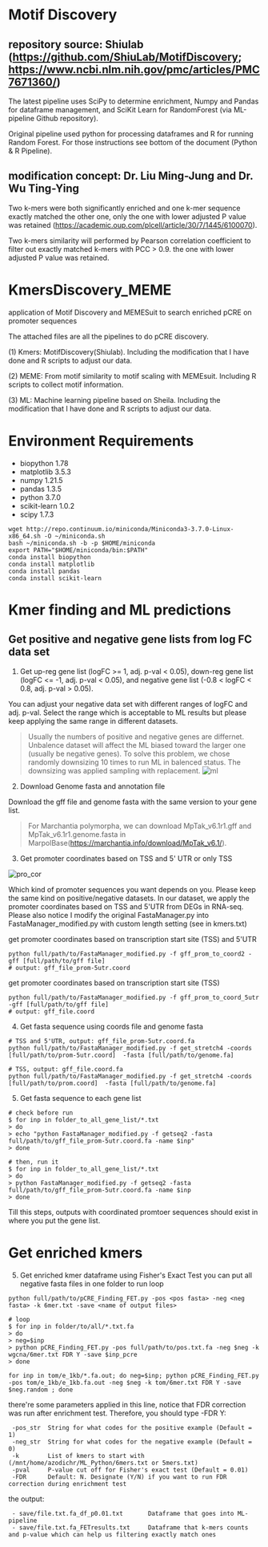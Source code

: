 # Motif Discovery
## repository source: Shiulab (https://github.com/ShiuLab/MotifDiscovery; https://www.ncbi.nlm.nih.gov/pmc/articles/PMC7671360/)
The latest pipeline uses SciPy to determine enrichment, Numpy and Pandas for dataframe management, and SciKit Learn for RandomForest (via ML-pipeline Github repository).

Original pipeline used python for processing dataframes and R for running Random Forest. For those instructions see bottom of the document (Python & R Pipeline).

## modification concept: Dr. Liu Ming-Jung and Dr. Wu Ting-Ying

Two k-mers were both significantly enriched and one k-mer sequence exactly matched the other one, only the one with lower adjusted P value was retained (https://academic.oup.com/plcell/article/30/7/1445/6100070).

Two k-mers similarity will performed by Pearson correlation coefficient to filter out exactly matched k-mers with PCC > 0.9. the one with lower adjusted P value was retained.





# KmersDiscovery_MEME
application of Motif Discovery and MEMESuit to search enriched pCRE on promoter sequences 

The attached files are all the pipelines to do pCRE discovery.

(1) Kmers: MotifDiscovery(Shiulab). Including the modification that I have done and R scripts to adjust our data.

(2) MEME: From motif similarity to motif scaling with MEMEsuit. Including R scripts to collect motif information.

(3) ML: Machine learning pipeline based on Sheila. Including the modification that I have done and R scripts to adjust our data.



# Environment Requirements
- biopython 1.78
- matplotlib 3.5.3
- numpy 1.21.5
- pandas 1.3.5
- python 3.7.0
- scikit-learn 1.0.2
- scipy 1.7.3
```
wget http://repo.continuum.io/miniconda/Miniconda3-3.7.0-Linux-x86_64.sh -O ~/miniconda.sh
bash ~/miniconda.sh -b -p $HOME/miniconda
export PATH="$HOME/miniconda/bin:$PATH"
conda install biopython
conda install matplotlib
conda install pandas
conda install scikit-learn

```

# Kmer finding and ML predictions
## Get positive and negative gene lists from log FC data set
  1. Get up-reg gene list (logFC >= 1, adj. p-val < 0.05), down-reg gene list (logFC <= -1, adj. p-val < 0.05), and negative gene list (-0.8 < logFC < 0.8, adj. p-val > 0.05).

You can adjust your negative data set with different ranges of logFC and adj. p-val. Select the range which is acceptable to ML results but please keep applying the same range in different datasets.

> Usually the numbers of positive and negative genes are differnet. Unbalence dataset will affect the ML biased toward the larger one (usually be negative genes). To solve this problem, we chose randomly downsizing 10 times to run ML in balenced status. The downsizing was applied sampling with replacement.
![ml](https://github.com/LavakauT/KmersDiscovery_MEME/assets/132649549/a5d43f8b-a660-467c-a349-80005da40dfd)


  2. Download Genome fasta and annotation file

Download the gff file and genome fasta with the same version to your gene list.
> For Marchantia polymorpha, we can download MpTak_v6.1r1.gff and MpTak_v6.1r1.genome.fasta in MarpolBase(https://marchantia.info/download/MpTak_v6.1/).

  3. Get promoter coordinates based on TSS and 5' UTR or only TSS
     

![pro_cor](https://github.com/LavakauT/KmersDiscovery_MEME/assets/132649549/33cffc1a-255a-4dac-8369-12fe3b401b77)

Which kind of promoter sequences you want depends on you. Please keep the same kind on positive/negative datasets. In our dataset, we apply the promoter coordinates based on TSS and 5'UTR from DEGs in RNA-seq. Please also notice I modify the original FastaManager.py into FastaManager_modified.py with custom length setting (see in kmers.txt)

get promoter coordinates based on transcription start site (TSS) and 5'UTR
```
python full/path/to/FastaManager_modified.py -f gff_prom_to_coord2 -gff [full/path/to/gff file]
# output: gff_file_prom-5utr.coord
```

get promoter coordinates based on transcription start site (TSS)
```
python full/path/to/FastaManager_modified.py -f gff_prom_to_coord_5utr -gff [full/path/to/gff file]
# output: gff_file.coord
```


  4. Get fasta sequence using coords file and genome fasta
```
# TSS and 5'UTR, output: gff_file_prom-5utr.coord.fa
python full/path/to/FastaManager_modified.py -f get_stretch4 -coords [full/path/to/prom-5utr.coord]  -fasta [full/path/to/genome.fa]

# TSS, output: gff_file.coord.fa
python full/path/to/FastaManager_modified.py -f get_stretch4 -coords [full/path/to/prom.coord]  -fasta [full/path/to/genome.fa]
```

5. Get fasta sequence to each gene list
```
# check before run
$ for inp in folder_to_all_gene_list/*.txt
> do 
> echo "python FastaManager_modified.py -f getseq2 -fasta full/path/to/gff_file_prom-5utr.coord.fa -name $inp"
> done

# then, run it
$ for inp in folder_to_all_gene_list/*.txt
> do 
> python FastaManager_modified.py -f getseq2 -fasta full/path/to/gff_file_prom-5utr.coord.fa -name $inp
> done
```

Till this steps, outputs with coordinated promtoer sequences should exist in where you put the gene list.

# Get enriched kmers

  5. Get enriched kmer dataframe using Fisher's Exact Test
you can put all negative fasta files in one folder to run loop
```
python full/path/to/pCRE_Finding_FET.py -pos <pos fasta> -neg <neg fasta> -k 6mer.txt -save <name of output files>

# loop
$ for inp in folder/to/all/*.txt.fa
> do
> neg=$inp
> python pCRE_Finding_FET.py -pos full/path/to/pos.txt.fa -neg $neg -k wgcna/6mer.txt FDR Y -save $inp_pcre
> done

for inp in tom/e_1kb/*.fa.out; do neg=$inp; python pCRE_Finding_FET.py -pos tom/e_1kb/e_1kb.fa.out -neg $neg -k tom/6mer.txt FDR Y -save $neg.random ; done
```
there're some parameters applied in this line, notice that FDR correction was run after enrichment test. Therefore, you should type -FDR Y:
```
 -pos_str  String for what codes for the positive example (Default = 1)
 -neg_str  String for what codes for the negative example (Default = 0)
 -k        List of kmers to start with (/mnt/home/azodichr/ML_Python/6mers.txt or 5mers.txt)
 -pval     P-value cut off for Fisher's exact test (Default = 0.01)
 -FDR      Default: N. Designate (Y/N) if you want to run FDR correction during enrichment test
```

the output:
```
 - save/file.txt.fa_df_p0.01.txt       Dataframe that goes into ML-pipeline
 - save/file.txt.fa_FETresults.txt     Dataframe that k-mers counts and p-value which can help us filtering exactly match ones
```

